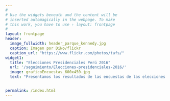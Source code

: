 ```yaml
---
#
# Use the widgets beneath and the content will be
# inserted automagically in the webpage. To make
# this work, you have to use › layout: frontpage
#
layout: frontpage
header:
  image_fullwidth: header_parque_kennedy.jpg
  caption: Imagen por DiNo/flickr
  caption_url: "https://www.flickr.com/photos/tafs/"
widget1:
  title: "Elecciones Presidenciales Perú 2016"
  url: '/seguimiento/Elecciones-presidenciales-2016/'
  image: graficoEncuestas_600x450.jpg
  text: "Presentamos los resultados de las encuestas de las elecciones presidenciales Perú 2016."


permalink: /index.html
---
```


<!--<div id="videoModal" class="reveal-modal large" data-reveal="">
  <div class="flex-video widescreen vimeo" style="display: block;">
    <iframe width="1280" height="720" src="https://www.youtube.com/embed/3b5zCFSmVvU" frameborder="0" allowfullscreen></iframe>
  </div>
  <a class="close-reveal-modal">&#215;</a>
</div> -->
